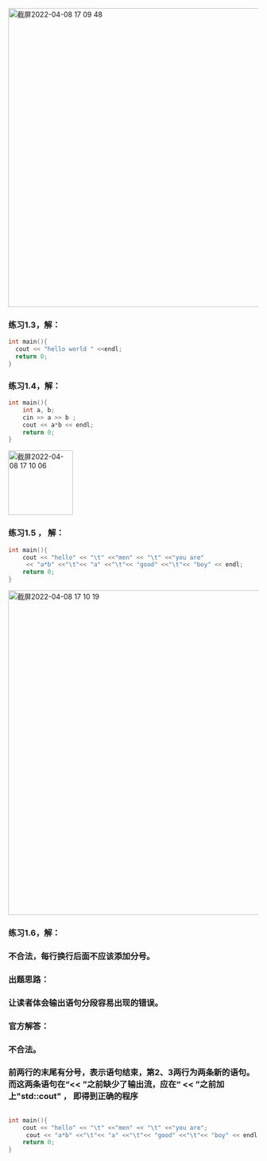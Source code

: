 <img width="602" alt="截屏2022-04-08 17 09 48" src="https://user-images.githubusercontent.com/87348327/162404253-445988e3-93d1-4974-9f00-bab163cbc845.png">


### 练习1.3，解：

```cpp
int main(){
  cout << "hello world " <<endl;
  return 0;
}
```



### 练习1.4，解：

```cpp
int main(){
    int a, b;
    cin >> a >> b ;
    cout << a*b << endl;
    return 0;
}
```
<img width="130" alt="截屏2022-04-08 17 10 06" src="https://user-images.githubusercontent.com/87348327/162404305-02b1bfc0-969a-4f90-8c36-fa9108f5ce3c.png">


### 练习1.5 ， 解：

```cpp
int main(){
    cout << "hello" << "\t" <<"men" << "\t" <<"you are"
     << "a*b" <<"\t"<< "a" <<"\t"<< "good" <<"\t"<< "boy" << endl;
    return 0;
}
```

<img width="654" alt="截屏2022-04-08 17 10 19" src="https://user-images.githubusercontent.com/87348327/162404346-e2d8effc-3072-4259-b154-ea849432a3cc.png">



### 练习1.6，解：

### 不合法，每行换行后面不应该添加分号。



### 出题思路：

### 让读者体会输出语句分段容易出现的错误。



### 官方解答：

### 不合法。

### 前两行的末尾有分号，表示语句结束，第2、3两行为两条新的语句。而这两条语句在“<< ”之前缺少了输出流，应在“ << ”之前加上"std::cout" ， 即得到正确的程序

```cpp

int main(){
    cout << "hello" << "\t" <<"men" << "\t" <<"you are";
     cout << "a*b" <<"\t"<< "a" <<"\t"<< "good" <<"\t"<< "boy" << endl;
    return 0;
}
```

